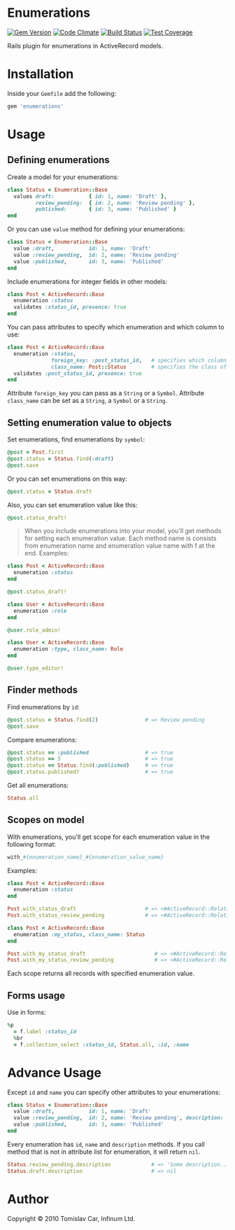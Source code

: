 Enumerations
============

[![Gem Version](https://badge.fury.io/rb/enumerations.svg)](https://badge.fury.io/rb/enumerations)
[![Code Climate](https://codeclimate.com/github/infinum/enumerations/badges/gpa.svg)](https://codeclimate.com/github/infinum/enumerations)
[![Build Status](https://semaphoreci.com/api/v1/infinum/enumerations/branches/master/shields_badge.svg)](https://semaphoreci.com/infinum/enumerations)
[![Test Coverage](https://codeclimate.com/github/infinum/enumerations/badges/coverage.svg)](https://codeclimate.com/github/infinum/enumerations/coverage)

Rails plugin for enumerations in ActiveRecord models.

Installation
============

Inside your `Gemfile` add the following:

```ruby
gem 'enumerations'
```

Usage
=====

## Defining enumerations

Create a model for your enumerations:

```ruby
class Status < Enumeration::Base
  values draft:           { id: 1, name: 'Draft' },
         review_pending:  { id: 2, name: 'Review pending' },
         published:       { id: 3, name: 'Published' }
end
```

Or you can use `value` method for defining your enumerations:

```ruby
class Status < Enumeration::Base
  value :draft,           id: 1, name: 'Draft'
  value :review_pending,  id: 2, name: 'Review pending'
  value :published,       id: 3, name: 'Published'
end
```

Include enumerations for integer fields in other models:

```ruby
class Post < ActiveRecord::Base
  enumeration :status
  validates :status_id, presence: true
end
```

You can pass attributes to specify which enumeration and which column to use:

```ruby
class Post < ActiveRecord::Base
  enumeration :status,
              foreign_key: :post_status_id,   # specifies which column to use
              class_name: Post::Status        # specifies the class of the enumerator
  validates :post_status_id, presence: true
end
```
Attribute `foreign_key` you can pass as a `String` or a `Symbol`. Attribute `class_name` can be set as a `String`, a `Symbol` or a `String`.



## Setting enumeration value to objects

Set enumerations, find enumerations by `symbol`:

```ruby
@post = Post.first
@post.status = Status.find(:draft)
@post.save
```

Or you can set enumerations on this way:

```ruby
@post.status = Status.draft
```

Also, you can set enumeration value like this:

```ruby
@post.status_draft!
```

> When you include enumerations into your model, you'll get methods for setting each enumeration value. Each method name is consists from enumeration name and enumeration value name with **!** at the end. Examples:

```ruby
class Post < ActiveRecord::Base
  enumeration :status
end

@post.status_draft!
```

```ruby
class User < ActiveRecord::Base
  enumeration :role
end

@user.role_admin!
```

```ruby
class User < ActiveRecord::Base
  enumeration :type, class_name: Role
end

@user.type_editor!
```



## Finder methods

Find enumerations by `id`:

```ruby
@post.status = Status.find(2)               # => Review pending
@post.save
```

Compare enumerations:

```ruby
@post.status == :published                  # => true
@post.status == 3                           # => true
@post.status == Status.find(:published)     # => true
@post.status.published?                     # => true
```

Get all enumerations:

```ruby
Status.all
```



## Scopes on model

With enumerations, you'll get scope for each enumeration value in the
following format:

```ruby
with_#{enumeration_name}_#{enumeration_value_name}
```

Examples:

```ruby
class Post < ActiveRecord::Base
  enumeration :status
end

Post.with_status_draft                      # => <#ActiveRecord::Relation []>
Post.with_status_review_pending             # => <#ActiveRecord::Relation []>
```

```ruby
class Post < ActiveRecord::Base
  enumeration :my_status, class_name: Status
end

Post.with_my_status_draft                      # => <#ActiveRecord::Relation []>
Post.with_my_status_review_pending             # => <#ActiveRecord::Relation []>
```

Each scope returns all records with specified enumeration value.



## Forms usage

Use in forms:

```ruby
%p
  = f.label :status_id
  %br
  = f.collection_select :status_id, Status.all, :id, :name
```

Advance Usage
=====

Except `id` and `name` you can specify other attributes to your enumerations:

```ruby
class Status < Enumeration::Base
  value :draft,           id: 1, name: 'Draft'
  value :review_pending,  id: 2, name: 'Review pending', description: 'Some description...'
  value :published,       id: 3, name: 'Published'
end
```

Every enumeration has `id`, `name` and `description` methods. If you call method that is not in attribute list for enumeration, it will return `nil`.

```ruby
Status.review_pending.description             # => 'Some description...'
Status.draft.description                      # => nil
```

Author
======

Copyright © 2010 Tomislav Car, Infinum Ltd.
